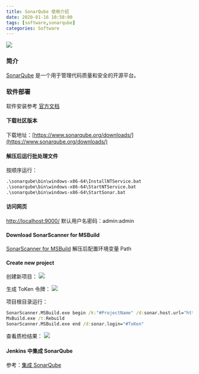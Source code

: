 ```yaml
---
title: SonarQube 使用介绍
date: 2020-01-16 10:50:00
tags: [software,sonarqube]
categories: Software
---
```

<img src="https://sadness96.github.io/images/blog/software-SonarQube/sonarqube.png"/>

<!-- more -->
### 简介
[SonarQube](https://www.sonarqube.org/) 是一个用于管理代码质量和安全的开源平台。
### 软件部署
软件安装参考 [官方文档](https://docs.sonarqube.org/latest/setup/get-started-2-minutes/)
#### 下载社区版本
下载地址：[https://www.sonarqube.org/downloads/](https://www.sonarqube.org/downloads/)
#### 解压后运行批处理文件
按顺序运行：
``` cmd
.\sonarqube\bin\windows-x86-64\InstallNTService.bat
.\sonarqube\bin\windows-x86-64\StartNTService.bat
.\sonarqube\bin\windows-x86-64\StartSonar.bat
```
#### 访问网页
[http://localhost:9000/](http://localhost:9000/)
默认用户名密码：admin:admin
#### Download SonarScanner for MSBuild
[SonarScanner for MSBuild](https://sonarcloud.io/documentation/analysis/scan/sonarscanner-for-msbuild/)
解压后配置环境变量 Path
#### Create new project
创建新项目：
<img src="https://sadness96.github.io/images/blog/software-SonarQube/CreateNewProject.png"/>

生成 ToKen 令牌：
<img src="https://sadness96.github.io/images/blog/software-SonarQube/GenerateToken.png"/>

项目根目录运行：
``` cmd
SonarScanner.MSBuild.exe begin /k:"#ProjectName" /d:sonar.host.url="http://localhost:9000" /d:sonar.login="#ToKen"
MsBuild.exe /t:Rebuild
SonarScanner.MSBuild.exe end /d:sonar.login="#ToKen"
```
查看质检结果：
<img src="https://sadness96.github.io/images/blog/software-SonarQube/QualityGate.png"/>

#### Jenkins 中集成 SonarQube
参考：[集成 SonarQube](http://sadness96.github.io/blog/2019/12/26/software-Jenkins/#SonarQube)